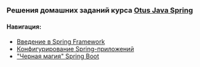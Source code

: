 ### Решения домашних заданий курса [Otus Java Spring](https://otus.ru/lessons/javaspring/)
#### Навигация:
- [Введение в Spring Framework](https://github.com/ansseii/2024-03-otus-spring-lukash/tree/main/hw01)
- [Конфигурирование Spring-приложений](https://github.com/ansseii/2024-03-otus-spring-lukash/tree/main/hw02)
- ["Черная магия" Spring Boot](https://github.com/ansseii/2024-03-otus-spring-lukash/tree/main/hw03)
